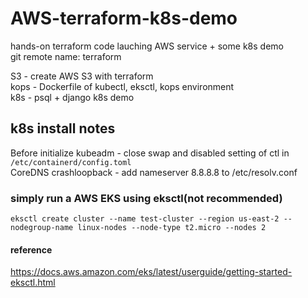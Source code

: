 # AWS-terraform-k8s-demo
hands-on terraform code lauching AWS service + some k8s demo<br>
git remote name: terraform

S3 - create AWS S3 with terraform <br>
kops - Dockerfile of kubectl, eksctl, kops environment <br>
k8s - psql + django k8s demo

## k8s install notes
Before initialize kubeadm - close swap and disabled setting of ctl in `/etc/containerd/config.toml` <br>
CoreDNS crashloopback - add nameserver 8.8.8.8 to /etc/resolv.conf 

### simply run a AWS EKS using eksctl(not recommended)
    eksctl create cluster --name test-cluster --region us-east-2 --nodegroup-name linux-nodes --node-type t2.micro --nodes 2
  
#### reference
https://docs.aws.amazon.com/eks/latest/userguide/getting-started-eksctl.html

